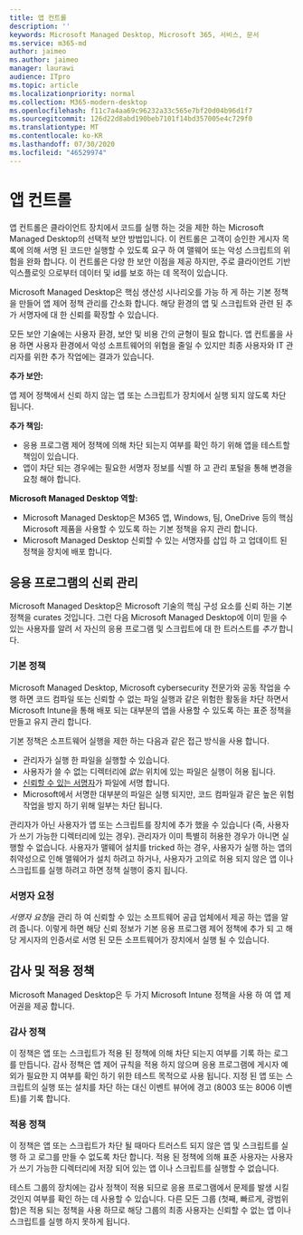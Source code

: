 ```yaml
---
title: 앱 컨트롤
description: ''
keywords: Microsoft Managed Desktop, Microsoft 365, 서비스, 문서
ms.service: m365-md
author: jaimeo
ms.author: jaimeo
manager: laurawi
audience: ITpro
ms.topic: article
ms.localizationpriority: normal
ms.collection: M365-modern-desktop
ms.openlocfilehash: f11c7a4aa69c96232a33c565e7bf20d04b96d1f7
ms.sourcegitcommit: 126d22d8abd190beb7101f14bd357005e4c729f0
ms.translationtype: MT
ms.contentlocale: ko-KR
ms.lasthandoff: 07/30/2020
ms.locfileid: "46529974"
---
```

# <a name="app-control"></a>앱 컨트롤

앱 컨트롤은 클라이언트 장치에서 코드를 실행 하는 것을 제한 하는 Microsoft Managed Desktop의 선택적 보안 방법입니다. 이 컨트롤은 고객이 승인한 게시자 목록에 의해 서명 된 코드만 실행할 수 있도록 요구 하 여 맬웨어 또는 악성 스크립트의 위험을 완화 합니다. 이 컨트롤은 다양 한 보안 이점을 제공 하지만, 주로 클라이언트 기반 익스플로잇 으로부터 데이터 및 id를 보호 하는 데 목적이 있습니다.

Microsoft Managed Desktop은 핵심 생산성 시나리오를 가능 하 게 하는 기본 정책을 만들어 앱 제어 정책 관리를 간소화 합니다. 해당 환경의 앱 및 스크립트와 관련 된 추가 서명자에 대 한 신뢰를 확장할 수 있습니다. 


모든 보안 기술에는 사용자 환경, 보안 및 비용 간의 균형이 필요 합니다. 앱 컨트롤을 사용 하면 사용자 환경에서 악성 소프트웨어의 위협을 줄일 수 있지만 최종 사용자와 IT 관리자를 위한 추가 작업에는 결과가 있습니다.

**추가 보안:**

앱 제어 정책에서 신뢰 하지 않는 앱 또는 스크립트가 장치에서 실행 되지 않도록 차단 됩니다.

**추가 책임:**

- 응용 프로그램 제어 정책에 의해 차단 되는지 여부를 확인 하기 위해 앱을 테스트할 책임이 있습니다.
- 앱이 차단 되는 경우에는 필요한 서명자 정보를 식별 하 고 관리 포털을 통해 변경을 요청 해야 합니다.

**Microsoft Managed Desktop 역할:**

- Microsoft Managed Desktop은 M365 앱, Windows, 팀, OneDrive 등의 핵심 Microsoft 제품을 사용할 수 있도록 하는 기본 정책을 유지 관리 합니다.
- Microsoft Managed Desktop 신뢰할 수 있는 서명자를 삽입 하 고 업데이트 된 정책을 장치에 배포 합니다.


## <a name="managing-trust-in-applications"></a>응용 프로그램의 신뢰 관리

Microsoft Managed Desktop은 Microsoft 기술의 핵심 구성 요소를 신뢰 하는 기본 정책을 curates 것입니다. 그런 다음 Microsoft Managed Desktop에 이미 믿을 수 있는 사용자를 알려 서 자신의 응용 프로그램 및 스크립트에 대 한 트러스트를 *추가* 합니다.

### <a name="base-policy"></a>기본 정책

Microsoft Managed Desktop, Microsoft cybersecurity 전문가와 공동 작업을 수행 하면 코드 컴파일 또는 신뢰할 수 없는 파일 실행과 같은 위험한 활동을 차단 하면서 Microsoft Intune을 통해 배포 되는 대부분의 앱을 사용할 수 있도록 하는 표준 정책을 만들고 유지 관리 합니다.

기본 정책은 소프트웨어 실행을 제한 하는 다음과 같은 접근 방식을 사용 합니다.

- 관리자가 실행 한 파일을 실행할 수 있습니다.
- 사용자가 쓸 수 없는 디렉터리에 *없는* 위치에 있는 파일은 실행이 허용 됩니다.
- [신뢰할 수 있는 서명자](#signer-requests)가 파일에 서명 합니다.
- Microsoft에서 서명한 대부분의 파일은 실행 되지만, 코드 컴파일과 같은 높은 위험 작업을 방지 하기 위해 일부는 차단 됩니다.


관리자가 아닌 사용자가 앱 또는 스크립트를 장치에 추가 했을 수 있습니다 (즉, 사용자가 쓰기 가능한 디렉터리에 있는 경우). 관리자가 이미 특별히 허용한 경우가 아니면 실행할 수 없습니다. 사용자가 맬웨어 설치를 tricked 하는 경우, 사용자가 실행 하는 앱의 취약성으로 인해 맬웨어가 설치 하려고 하거나, 사용자가 고의로 허용 되지 않은 앱 이나 스크립트를 실행 하려고 하면 정책 실행이 중지 됩니다.

### <a name="signer-requests"></a>서명자 요청

*서명자 요청*을 관리 하 여 신뢰할 수 있는 소프트웨어 공급 업체에서 제공 하는 앱을 알려 줍니다. 이렇게 하면 해당 신뢰 정보가 기본 응용 프로그램 제어 정책에 추가 되 고 해당 게시자의 인증서로 서명 된 모든 소프트웨어가 장치에서 실행 될 수 있습니다.

## <a name="audit-and-enforced-policies"></a>감사 및 적용 정책

Microsoft Managed Desktop은 두 가지 Microsoft Intune 정책을 사용 하 여 앱 제어권을 제공 합니다.

### <a name="audit-policy"></a>감사 정책
이 정책은 앱 또는 스크립트가 적용 된 정책에 의해 차단 되는지 여부를 기록 하는 로그를 만듭니다. 감사 정책은 앱 제어 규칙을 적용 하지 않으며 응용 프로그램에 게시자 예외가 필요한 지 여부를 확인 하기 위한 테스트 목적으로 사용 됩니다. 지정 된 앱 또는 스크립트의 실행 또는 설치를 차단 하는 대신 이벤트 뷰어에 경고 (8003 또는 8006 이벤트)를 기록 합니다.

### <a name="enforced-policy"></a>적용 정책
이 정책은 앱 또는 스크립트가 차단 될 때마다 트러스트 되지 않은 앱 및 스크립트를 실행 하 고 로그를 만들 수 없도록 차단 합니다. 적용 된 정책에 의해 표준 사용자는 사용자가 쓰기 가능한 디렉터리에 저장 되어 있는 앱 이나 스크립트를 실행할 수 없습니다.

테스트 그룹의 장치에는 감사 정책이 적용 되므로 응용 프로그램에서 문제를 발생 시킬 것인지 여부를 확인 하는 데 사용할 수 있습니다. 다른 모든 그룹 (첫째, 빠르게, 광범위 함)은 적용 되는 정책을 사용 하므로 해당 그룹의 최종 사용자는 신뢰할 수 없는 앱 이나 스크립트를 실행 하지 못하게 됩니다.







